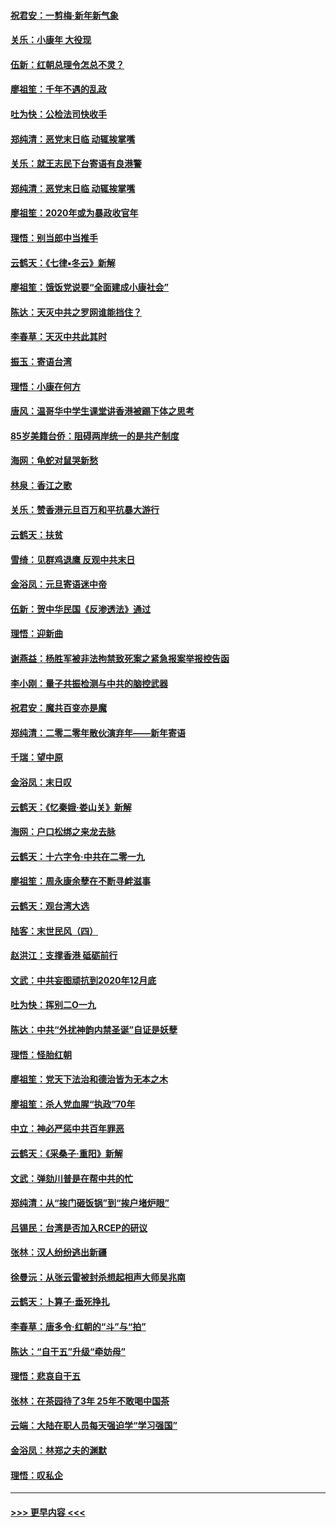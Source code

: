 #### [祝君安：一剪梅‧新年新气象](../pages/nsc993/n11776340.md?t=01090255) 
#### [关乐：小康年 大役现](../pages/nsc993/n11774213.md?t=01090255) 
#### [伍新：红朝总理令怎总不灵？](../pages/nsc993/n11770813.md?t=01090255) 
#### [廖祖笙：千年不遇的乱政](../pages/nsc993/n11770373.md?t=01090255) 
#### [吐为快：公检法司快收手](../pages/nsc993/n11770359.md?t=01090255) 
#### [郑纯清：恶党末日临 动辄挨掌嘴](../pages/nsc993/n11769912.md?t=01090255) 
#### [关乐：就王志民下台寄语有良港警](../pages/nsc993/n11769903.md?t=01090255) 
#### [郑纯清：恶党末日临 动辄挨掌嘴](../pages/nsc993/n11769356.md?t=01090255) 
#### [廖祖笙：2020年或为暴政收官年](../pages/nsc993/n11768216.md?t=01090255) 
#### [理悟：别当郎中当推手](../pages/nsc993/n11768243.md?t=01090255) 
#### [云鹤天：《七律▪冬云》新解](../pages/nsc993/n11768204.md?t=01090255) 
#### [廖祖笙：饿饭党说要“全面建成小康社会”](../pages/nsc993/n11767482.md?t=01090255) 
#### [陈达：天灭中共之罗网谁能挡住？](../pages/nsc993/n11767465.md?t=01090255) 
#### [李春草：天灭中共此其时](../pages/nsc993/n11767452.md?t=01090255) 
#### [振玉：寄语台湾](../pages/nsc993/n11767432.md?t=01090255) 
#### [理悟：小康在何方](../pages/nsc993/n11767394.md?t=01090255) 
#### [唐风：温哥华中学生课堂讲香港被踢下体之思考](../pages/nsc993/n11766848.md?t=01090255) 
#### [85岁美籍台侨：阻碍两岸统一的是共产制度](../pages/nsc993/n11765043.md?t=01090255) 
#### [海网：龟蛇对鼠哭新愁](../pages/nsc993/n11764895.md?t=01090255) 
#### [林泉：香江之歌](../pages/nsc993/n11764415.md?t=01090255) 
#### [关乐：赞香港元旦百万和平抗暴大游行](../pages/nsc993/n11764382.md?t=01090255) 
#### [云鹤天：扶贫](../pages/nsc993/n11764245.md?t=01090255) 
#### [雪绮：见群鸡退鹰  反观中共末日](../pages/nsc993/n11762112.md?t=01090255) 
#### [金浴凤：元旦寄语迷中帝](../pages/nsc993/n11761788.md?t=01090255) 
#### [伍新：贺中华民国《反渗透法》通过](../pages/nsc993/n11761994.md?t=01090255) 
#### [理悟：迎新曲](../pages/nsc993/n11761152.md?t=01090255) 
#### [谢燕益：杨胜军被非法拘禁致死案之紧急报案举报控告函](../pages/nsc993/n11756134.md?t=01090255) 
#### [李小刚：量子共振检测与中共的脑控武器](../pages/nsc993/n11754518.md?t=01090255) 
#### [祝君安：魔共百变亦是魔](../pages/nsc993/n11754469.md?t=01090255) 
#### [郑纯清：二零二零年散伙演弃年——新年寄语](../pages/nsc993/n11754195.md?t=01090255) 
#### [千瑞：望中原](../pages/nsc993/n11754159.md?t=01090255) 
#### [金浴凤：末日叹](../pages/nsc993/n11752359.md?t=01090255) 
#### [云鹤天：《忆秦娥‧娄山关》新解](../pages/nsc993/n11752348.md?t=01090255) 
#### [海网：户口松绑之来龙去脉](../pages/nsc993/n11752328.md?t=01090255) 
#### [云鹤天：十六字令‧中共在二零一九](../pages/nsc993/n11752305.md?t=01090255) 
#### [廖祖笙：周永康余孽在不断寻衅滋事](../pages/nsc993/n11751013.md?t=01090255) 
#### [云鹤天：观台湾大选](../pages/nsc993/n11751007.md?t=01090255) 
#### [陆客：末世民风（四）](../pages/nsc993/n11749203.md?t=01090255) 
#### [赵洪江：支撑香港 砥砺前行](../pages/nsc993/n11748482.md?t=01090255) 
#### [文武：中共妄图顽抗到2020年12月底](../pages/nsc993/n11748446.md?t=01090255) 
#### [吐为快：挥别二O一九](../pages/nsc993/n11748411.md?t=01090255) 
#### [陈达：中共“外扰神韵内禁圣诞”自证是妖孽](../pages/nsc993/n11748226.md?t=01090255) 
#### [理悟：怪胎红朝](../pages/nsc993/n11748206.md?t=01090255) 
#### [廖祖笙：党天下法治和德治皆为无本之木](../pages/nsc993/n11748135.md?t=01090255) 
#### [廖祖笙：杀人党血腥“执政”70年](../pages/nsc993/n11745144.md?t=01090255) 
#### [中立：神必严惩中共百年罪恶](../pages/nsc993/n11744970.md?t=01090255) 
#### [云鹤天：《采桑子‧重阳》新解](../pages/nsc993/n11744948.md?t=01090255) 
#### [文武：弹劾川普是在帮中共的忙](../pages/nsc993/n11744758.md?t=01090255) 
#### [郑纯清：从“挨门砸饭锅”到“挨户堵炉眼”](../pages/nsc993/n11744745.md?t=01090255) 
#### [吕锡民：台湾是否加入RCEP的研议](../pages/nsc993/n11744701.md?t=01090255) 
#### [张林：汉人纷纷逃出新疆](../pages/nsc993/n11743530.md?t=01090255) 
#### [徐曼沅：从张云雷被封杀想起相声大师吴兆南](../pages/nsc993/n11741816.md?t=01090255) 
#### [云鹤天：卜算子‧垂死挣扎](../pages/nsc993/n11739956.md?t=01090255) 
#### [李春草：唐多令‧红朝的“斗”与“拍”](../pages/nsc993/n11739830.md?t=01090255) 
#### [陈达：“自干五”升级“牵妨母”](../pages/nsc993/n11739724.md?t=01090255) 
#### [理悟：悲哀自干五](../pages/nsc993/n11739547.md?t=01090255) 
#### [张林：在茶园待了3年 25年不敢喝中国茶](../pages/nsc993/n11739240.md?t=01090255) 
#### [云端：大陆在职人员每天强迫学“学习强国”](../pages/nsc993/n11738735.md?t=01090255) 
#### [金浴凤：林郑之夫的渊默](../pages/nsc993/n11737735.md?t=01090255) 
#### [理悟：叹私企](../pages/nsc993/n11737715.md?t=01090255) 

----
#### [ >>> 更早内容 <<< ](../indexes/nsc993-earlier.md)
